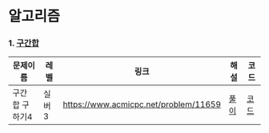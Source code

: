 # 알고리즘

### 1. [구간합](https://velog.io/@wxxhyeong/%EA%B5%AC%EA%B0%84-%ED%95%A9)
| 문제이름            | 레벨 | 링크 | 해설  | 코드|
|-----------------| --- | --- |------| ------ |
|구간 합 구하기4| 실버3 | https://www.acmicpc.net/problem/11659|[풀이](https://velog.io/@wxxhyeong/%EB%B0%B1%EC%A4%80-11659.-%EA%B5%AC%EA%B0%84-%ED%95%A9-%EA%B5%AC%ED%95%98%EA%B8%B04)| [코드](https://github.com/wxxhyeong/Algorithm_wh/blob/main/Algorithm_Java/boj11659.java)|
